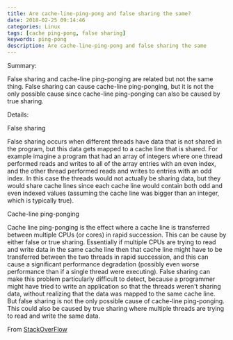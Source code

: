 ```yaml
---
title: Are cache-line-ping-pong and false sharing the same?
date: 2018-02-25 09:14:46
categories: Linux
tags: [cache ping-pong, false sharing]
keywords: ping-pong
description: Are cache-line-ping-pong and false sharing the same
---
```


Summary:

False sharing and cache-line ping-ponging are related but not the same thing. False sharing can cause cache-line ping-ponging, but it is not the only possible cause since cache-line ping-ponging can also be caused by true sharing.

Details:

False sharing

False sharing occurs when different threads have data that is not shared in the program, but this data gets mapped to a cache line that is shared. For example imagine a program that had an array of integers where one thread performed reads and writes to all of the array entries with an even index, and the other thread performed reads and writes to entries with an odd index. In this case the threads would not actually be sharing data, but they would share cache lines since each cache line would contain both odd and even indexed values (assuming the cache line was bigger than an integer, which is typically true).

Cache-line ping-ponging

Cache line ping-ponging is the effect where a cache line is transferred between multiple CPUs (or cores) in rapid succession. This can be cause by either false or true sharing. Essentially if multiple CPUs are trying to read and write data in the same cache line then that cache line might have to be transferred between the two threads in rapid succession, and this can cause a significant performance degradation (possibly even worse performance than if a single thread were executing). False sharing can make this problem particularly difficult to detect, because a programmer might have tried to write an application so that the threads weren't sharing data, without realizing that the data was mapped to the same cache line. But false sharing is not the only possible cause of cache-line ping-ponging. This could also be caused by true sharing where multiple threads are trying to read and write the same data.


From [StackOverFlow](https://stackoverflow.com/questions/30684974/are-cache-line-ping-pong-and-false-sharing-the-same)


